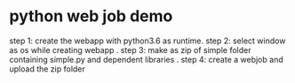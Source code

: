 # python web job demo 

step 1: create the webapp with python3.6 as runtime. 
step 2: select window as os while creating webapp .
step 3: make as zip of simple folder containing simple.py and dependent libraries .
step 4: create a webjob and upload the zip folder
